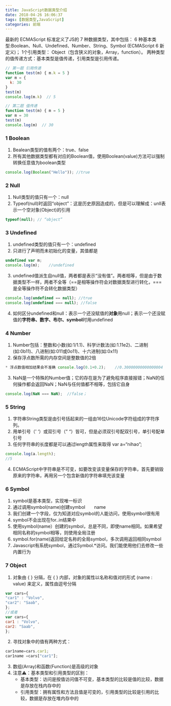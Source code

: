 ```yaml
---
title: JavaScript数据类型介绍
date: 2018-04-26 16:06:37
tags: [数据类型,JavaScript]
categories: 前端
---
```


最新的 ECMAScript 标准定义了JS的 7 种数据类型<escape><!-- more --></escape>，其中包括：
6 种基本类型:Boolean、Null、Undefined、Number、String、Symbol (ECMAScript 6 新定义)；
1个引用类型： Object（包含狭义的对象，Array，function）。
两种类型的值传递方式：基本类型是值传递，引用类型是引用传递。
```javascript
// 第一题 引用传递
function test(m) { m.k = 5 }
var m = {
  k: 30
}
test(m)
console.log(m.k)  // 5

// 第二题 值传递
function test(m) { m = 5 }
var m = 30
test(m)
console.log(m)  // 30
```

### 1  Boolean
1. Bealean类型的值有两个：true、false
2. 所有其他数据类型都有对应的Boolean值，使用Boolean(value)方法可以强制转换任意值为boolean类型
```javascript
console.log(Boolean("Hello")); //true
```

### 2  Null
1. Null类型的值只有一个：null
2. Typeof(null)时返回“object”：这是历史原因造成的，但是可以理解成：unll表示一个空对象(Object)的引用
```javascript
typeof(null); // “object”
```

### 3  Undefined
1. undefined类型的值只有一个：undefined
2. 只进行了声明而未初始化的变量，其值都是
```javascript
undefined var m;
console.log(m);    //undefined
```
3. undefined值派生自null值，两者都是表示“没有值”。两者相等，但是由于数据类型不一样，两者不全等（==是相等操作符会对数据类型进行转化，===是全等操作符不会转化数据类型）
```javascript
console.log(undefined == null); //true 
console.log(undefined === null); //false
```
4. 如何区分undefined和null：表示一个还没赋值的**对象**用null；表示一个还没赋值的**字符串、数字、布尔、symbol**时用undefined

### 4  Number
1. Number包括：整数和小数(如:1/1.1)、科学计数法(如:1.11e2)、二进制(如:0b11)、八进制(如:011或0o11)、十六进制(如:0x11)
2. 保存浮点数所需的内存空间是整数值的2倍
```javascript
* 浮点数值相加结果会不准确 console.log(0.1+0.2);    //0.30000000000000004
```

3. NaN是一个特殊的Number值；它的存在是为了避免程序直接报错；NaN的任何操作都会返回NaN；NaN与任何值都不相等，包括它自身 
```javascript
console.log(NaN === NaN);  //false；
```

### 5  String
1. 字符串String类型是由引号括起来的一组由16位Unicode字符组成的字符序列。
2. 用单引号（’ ‘）或双引号（” “）皆可，但是必须双引号配双引号，单引号配单引号
3. 任何字符串的长度都是可以通过length属性来取得 var a=“nihao”;
```javascript
console.log(a.length);
//5
```

4. ECMAScript中字符串是不可变，如要改变该变量保存的字符串，首先要销毁原来的字符串，再用另一个包含新值的字符串填充该变量

### 6  Symbol
1. symbol是基本类型，实现唯一标识　　
2. 通过调用symbol(name)创建symbol　　name
3. 我们创建一个字段，仅为知道对应symbol的人能访问，使用symbol很有用　　
4. symbol不会出现在for..in结果中　　
5. 使用symbol(name）创建的symbol，总是不同，即使name相同。如果希望相同名称的symbol相等，则使用全局注册　　
6. symbol.for(name)返回给定名称的全局symbol，多次调用返回相同symbol　　
7. Javascript有系统symbol，通过Symbol.*访问。我们能使用他们去修改一些内置行为

### 7  Object
1. 对象由 { } 分隔，在 { } 内部，对象的属性以名称和值对的形式 (name : value) 来定义，属性由逗号分隔　
```javascript
var cars={
"car1" : "Volvo",
"car2": "Saab",
}; 
//或者
var cars={
car1 : "Volvo",
car2: "Saab",
}; 
```
2. 寻找对象中的值有两种方式： 
```javascript
car1name=cars.car1;
car1name =cars["car1"];
```
3. 数组(Array)和函数(Function)是高级的对象
4. 注意⚠️：基本类型和引用类型的区别：
	* 基本类型：访问是按值访问值不可变，基本类型的比较是值的比较，数据是存放在栈内存中的
	* 引用类型：拥有属性和方法且值是可变的，引用类型的比较是引用的比较，数据是存放在堆内存中的
